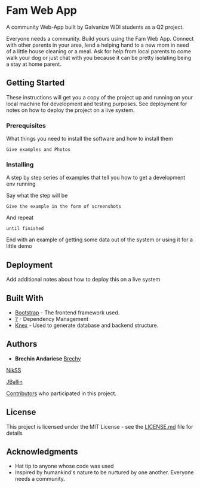 # Fam Web App
A community Web-App built by Galvanize WDI students as a Q2 project.

Everyone needs a community. Build yours using the Fam Web App. Connect with other parents in your area, lend a helping hand to a new mom in need of a little house cleaning or a meal. Ask for help from local parents to come walk your dog or just chat with you because it can be pretty isolating being a stay at home parent.

## Getting Started

These instructions will get you a copy of the project up and running on your local machine for development and testing purposes. See deployment for notes on how to deploy the project on a live system.

### Prerequisites

What things you need to install the software and how to install them

```
Give examples and Photos
```

### Installing

A step by step series of examples that tell you how to get a development env running

Say what the step will be

```
Give the example in the form of screenshots
```

And repeat

```
until finished
```

End with an example of getting some data out of the system or using it for a little demo

<!-- ## Running the tests

Explain how to run the automated tests for this system

### Break down into end to end tests

Explain what these tests test and why

```
Give an example
```

### And coding style tests

Explain what these tests test and why

```
Give an example
``` -->

## Deployment

Add additional notes about how to deploy this on a live system

## Built With

* [Bootstrap](https://startbootstrap.com/template-overviews/freelancer/) - The frontend framework used.
* [?](weblink) - Dependency Management
* [Knex](weblink) - Used to generate database and backend structure.
<!-- do we need one for web framework used? IS that the same as bootstrap? -->

## Authors

* **Brechin Andariese** [Brechy](https://github.com/Brechy)

[NikSS](https://github.com/niksseif)

[JBallin](https://github.com/JBallin)

[Contributors](https://github.com/Brechy/q2_g88/graphs/contributors) who participated in this project.

## License

This project is licensed under the MIT License - see the [LICENSE.md](LICENSE.md) file for details

## Acknowledgments

* Hat tip to anyone whose code was used
* Inspired by humankind's nature to be nurtured by one another. Everyone needs a community.
